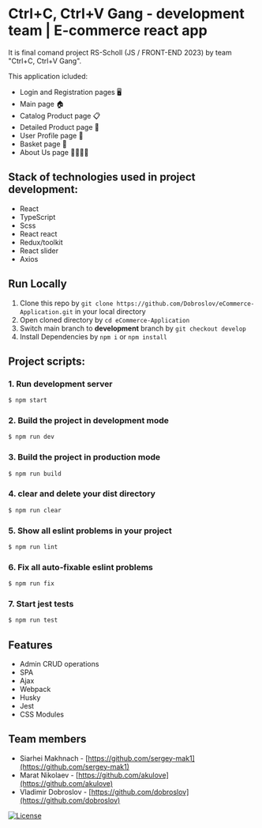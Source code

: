 # Ctrl+C, Ctrl+V Gang - development team | E-commerce react app

It is final comand project RS-Scholl (JS / FRONT-END 2023) by team "Ctrl+C, Ctrl+V Gang".

This application icluded:

- Login and Registration pages 🖥️
- Main page 🏠
- Catalog Product page 📋
- Detailed Product page 🔎
- User Profile page 👤
- Basket page 🛒
- About Us page 🙋‍♂️🙋‍♀️

## Stack of technologies used in project development:

- React
- TypeScript
- Scss
- React react
- Redux/toolkit
- React slider
- Axios

## Run Locally

1. Clone this repo by `git clone https://github.com/Dobroslov/eCommerce-Application.git` in your local directory
1. Open cloned directory by `cd eCommerce-Application`
1. Switch main branch to **development** branch by `git checkout develop`
1. Install Dependencies by `npm i` or `npm install`

## Project scripts:

### 1. Run development server

```sh
$ npm start
```

### 2. Build the project in development mode

```sh
$ npm run dev
```


### 3. Build the project in production mode

```sh
$ npm run build
```

### 4. clear and delete your dist directory


```sh
$ npm run clear
```

### 5. Show all eslint problems in your project

```sh
$ npm run lint
```

### 6. Fix all auto-fixable eslint problems

```sh
$ npm run fix
```


### 7. Start jest tests

```sh
$ npm run test
```


## Features

- Admin CRUD operations
- SPA
- Ajax
- Webpack
- Husky
- Jest
- CSS Modules

## Team members

- Siarhei Makhnach - [https://github.com/sergey-mak1](https://github.com/sergey-mak1)
- Marat Nikolaev - [https://github.com/akulove](https://github.com/akulove)
- Vladimir Dobroslov - [https://github.com/dobroslov](https://github.com/dobroslov)

[![License](https://img.shields.io/badge/License-Apache%202.0-blue.svg)](LICENSE)